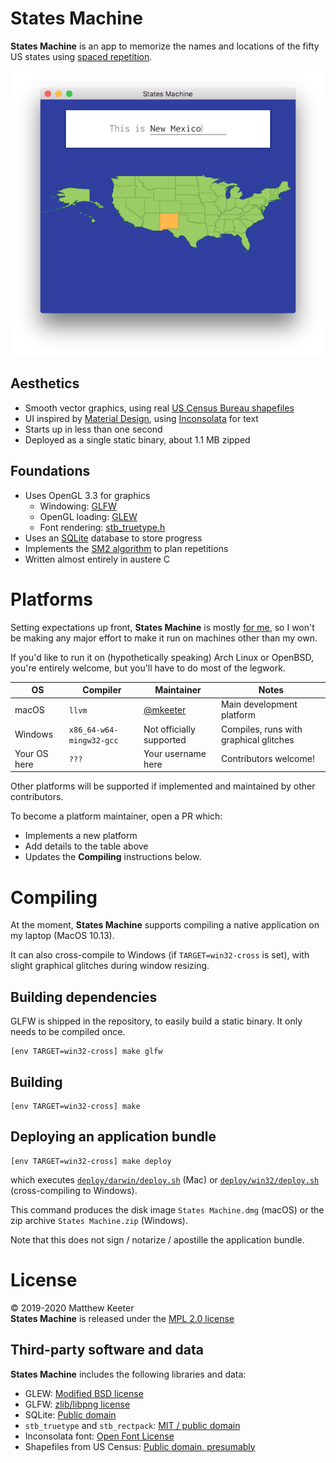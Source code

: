 # States Machine
**States Machine** is an app to memorize the names and locations of the fifty US states
using [spaced repetition](https://en.wikipedia.org/wiki/Spaced_repetition).

![Example](example.png)

## Aesthetics
- Smooth vector graphics, using real [US Census Bureau shapefiles](https://www.census.gov/geographies/mapping-files/time-series/geo/carto-boundary-file.html)
- UI inspired by [Material Design](https://material.io/design/), using [Inconsolata](https://fonts.google.com/specimen/Inconsolata) for text
- Starts up in less than one second
- Deployed as a single static binary, about 1.1 MB zipped

## Foundations
- Uses OpenGL 3.3 for graphics
  - Windowing: [GLFW](https://www.glfw.org/)
  - OpenGL loading: [GLEW](http://glew.sourceforge.net/)
  - Font rendering: [stb_truetype.h](https://github.com/nothings/stb/blob/master/stb_truetype.h)
- Uses an [SQLite](https://www.sqlite.org/index.html) database to store progress
- Implements the [SM2 algorithm](https://www.supermemo.com/en/archives1990-2015/english/ol/sm2) to plan repetitions
- Written almost entirely in austere C

# Platforms
Setting expectations up front,
**States Machine** is mostly [for me](https://www.robinsloan.com/notes/home-cooked-app/),
so I won't be making any major effort to make it
run on machines other than my own.

If you'd like to run it on (hypothetically speaking)
Arch Linux or OpenBSD,
you're entirely welcome,
but you'll have to do most of the legwork.

| OS           | Compiler                 | Maintainer                             | Notes                            |
| -            | -                        | -                                      | -                                |
| macOS        | `llvm`                   | [@mkeeter](https://github.com/mkeeter) | Main development platform        |
| Windows      | `x86_64-w64-mingw32-gcc` | Not officially supported               | Compiles, runs with graphical glitches |
| Your OS here | `???`                    | Your username here                     | Contributors welcome!            |

Other platforms will be supported if implemented and maintained by other contributors.

To become a platform maintainer, open a PR which:
- Implements a new platform
- Add details to the table above
- Updates the **Compiling** instructions below.

# Compiling
At the moment, **States Machine** supports compiling a native application on my laptop (MacOS 10.13).

It can also cross-compile to Windows (if `TARGET=win32-cross` is set),
with slight graphical glitches during window resizing.

## Building dependencies
GLFW is shipped in the repository, to easily build a static binary.  It only needs to be compiled once.
```
[env TARGET=win32-cross] make glfw
```

## Building
```
[env TARGET=win32-cross] make
```

## Deploying an application bundle
```
[env TARGET=win32-cross] make deploy
```
which executes [`deploy/darwin/deploy.sh`](https://github.com/mkeeter/states-machine/blob/master/deploy/darwin/deploy.sh)
(Mac) or
[`deploy/win32/deploy.sh`](https://github.com/mkeeter/states-machine/blob/master/deploy/win32/deploy.sh) (cross-compiling to Windows).

This command
produces the disk image `States Machine.dmg` (macOS)
or the zip archive `States Machine.zip` (Windows).

Note that this does not sign / notarize / apostille the application bundle.

# License
© 2019-2020 Matthew Keeter  
**States Machine** is released under the [MPL 2.0 license](https://www.mozilla.org/en-US/MPL/2.0/)

## Third-party software and data
**States Machine** includes the following libraries and data:
- GLEW: [Modified BSD license](https://github.com/mkeeter/states-machine/blob/master/vendor/glew/LICENSE.txt)
- GLFW: [zlib/libpng license](https://github.com/mkeeter/states-machine/blob/master/vendor/glfw/LICENSE.md)
- SQLite: [Public domain](https://www.sqlite.org/copyright.html)
- `stb_truetype` and `stb_rectpack`: [MIT / public domain](https://github.com/mkeeter/states-machine/blob/master/vendor/stb/stb_truetype.h#L4975-L5009)
- Inconsolata font: [Open Font License](http://scripts.sil.org/cms/scripts/page.php?site_id=nrsi&id=OFL_web)
- Shapefiles from US Census: [Public domain, presumably](https://en.wikipedia.org/wiki/Copyright_status_of_works_by_the_federal_government_of_the_United_States)
